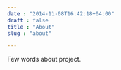 ```yaml
---
date : "2014-11-08T16:42:18+04:00"
draft : false
title : "About"
slug : "about"

---
```


Few words about project.
